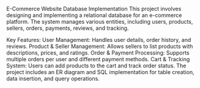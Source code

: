 E-Commerce Website Database Implementation
This project involves designing and implementing a relational database for an e-commerce platform. The system manages various entities, including users, products, sellers, orders, payments, reviews, and tracking.

Key Features:
User Management: Handles user details, order history, and reviews.
Product & Seller Management: Allows sellers to list products with descriptions, prices, and ratings.
Order & Payment Processing: Supports multiple orders per user and different payment methods.
Cart & Tracking System: Users can add products to the cart and track order status.
The project includes an ER diagram and SQL implementation for table creation, data insertion, and query operations.

